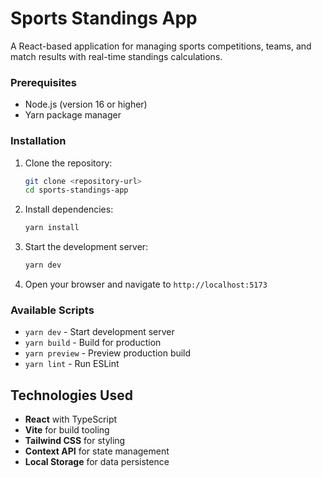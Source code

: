 # Sports Standings App

A React-based application for managing sports competitions, teams, and match results with real-time standings calculations.

### Prerequisites

- Node.js (version 16 or higher)
- Yarn package manager

### Installation

1. Clone the repository:

   ```bash
   git clone <repository-url>
   cd sports-standings-app
   ```

2. Install dependencies:

   ```bash
   yarn install
   ```

3. Start the development server:

   ```bash
   yarn dev
   ```

4. Open your browser and navigate to `http://localhost:5173`

### Available Scripts

- `yarn dev` - Start development server
- `yarn build` - Build for production
- `yarn preview` - Preview production build
- `yarn lint` - Run ESLint

## Technologies Used

- **React** with TypeScript
- **Vite** for build tooling
- **Tailwind CSS** for styling
- **Context API** for state management
- **Local Storage** for data persistence
